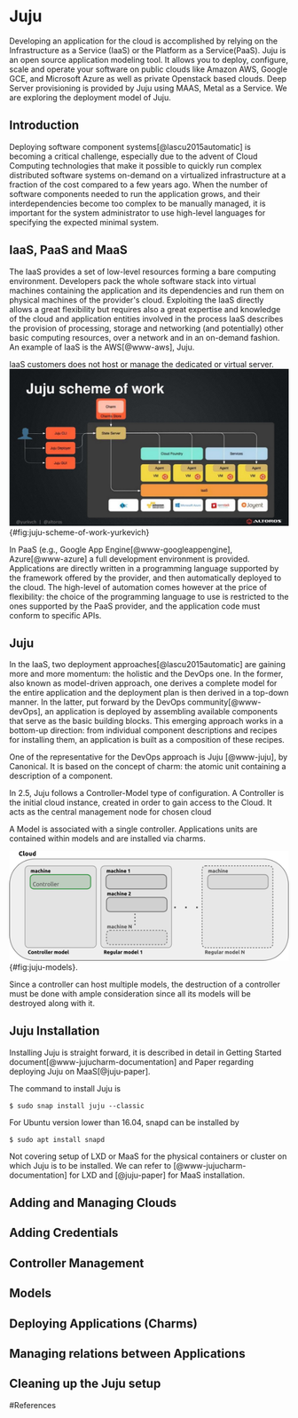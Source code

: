 # Juju

Developing an application for the cloud is accomplished by relying on the Infrastructure as a Service (IaaS) or the Platform as a Service(PaaS). 
Juju is an open source application modeling tool. It allows you to deploy, configure, scale and operate your software on public clouds like  Amazon AWS, Google GCE, and Microsoft Azure as well as private Openstack based clouds.  Deep Server provisioning is provided by
Juju using MAAS, Metal as a Service. We are exploring the deployment model of Juju.

## Introduction
Deploying software component systems[@lascu2015automatic] is
becoming a critical challenge, especially due to the advent of Cloud
Computing technologies that make it possible to quickly run complex
distributed software systems on-demand on a virtualized infrastructure
at a fraction of the cost compared to a few years ago. When the number
of software components needed to run the application grows, and their
interdependencies become too complex to be manually managed, it is
important for the system administrator to use high-level languages for
specifying the expected minimal system.

## IaaS, PaaS and MaaS

The IaaS provides a set of low-level resources forming a bare
computing environment. Developers pack the whole software stack into
virtual machines containing the application and its dependencies and
run them on physical machines of the provider's cloud. Exploiting the
IaaS directly allows a great flexibility but requires also a great
expertise and knowledge of the cloud and application entities involved
in the process IaaS describes the provision of processing, storage and
networking (and potentially) other basic computing resources, over a
network and in an on-demand fashion. An example of IaaS is the
AWS[@www-aws], Juju.

IaaS customers does not host or manage the dedicated or virtual
server.
![Basic Deployment of Juju scheme of work as IaaS](images/juju-scheme-of-work-yurkevich.jpg){#fig:juju-scheme-of-work-yurkevich}


In PaaS (e.g., Google App Engine[@www-googleappengine], Azure[@www-azure]
a full development environment is provided. Applications are directly written in a programming language
supported by the framework offered by the provider, and then
automatically deployed to the cloud. The high-level of automation
comes however at the price of flexibility: the choice of the
programming language to use is restricted to the ones supported by the
PaaS provider, and the application code must conform to specific APIs.



## Juju

In the IaaS, two deployment approaches[@lascu2015automatic] are
gaining more and more momentum: the holistic and the DevOps one.  In
the former, also known as model-driven approach, one derives a
complete model for the entire application and the deployment plan is
then derived in a top-down manner. In the latter, put forward by the
DevOps community[@www-devOps], an application is deployed by
assembling available components that serve as the basic building
blocks. This emerging approach works in a bottom-up direction: from
individual component descriptions and recipes for installing them, an
application is built as a composition of these recipes.



One of the representative for the DevOps approach is Juju
[@www-juju], by Canonical. It is based on the concept of charm:
the atomic unit containing a description of a component.


In 2.5, Juju follows a Controller-Model type of configuration. A Controller
is the initial cloud instance, created in order to gain access to the Cloud.
It acts as the central management node for chosen cloud 

A Model is associated with a single controller. Applications units are 
contained within models and are installed via charms.

![juju-models](images/juju-models.png){#fig:juju-models}. 

Since a controller can host multiple models, the destruction of a
controller must be done with ample consideration since all its models
will be destroyed along with it.



## Juju Installation

Installing Juju is straight forward, it is described in detail in
Getting Started document[@www-jujucharm-documentation] and Paper
regarding deploying Juju on MaaS[@juju-paper].



The command to install Juju is 

```
$ sudo snap install juju --classic
```

For Ubuntu version lower than 16.04, snapd can be installed by

```
$ sudo apt install snapd
```

Not covering setup of LXD or MaaS for the physical containers or
cluster on which Juju is to be installed. We can refer to 
[@www-jujucharm-documentation] for LXD and [@juju-paper] for
MaaS installation.


## Adding and Managing Clouds

## Adding Credentials

## Controller Management

## Models

## Deploying Applications (Charms)

## Managing relations between Applications

## Cleaning up the Juju setup

#References
